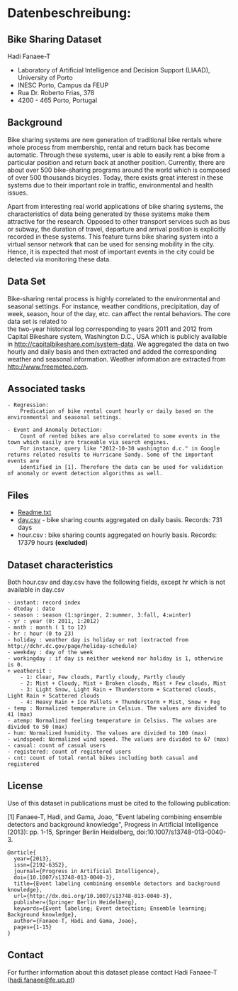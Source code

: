 # Datenbeschreibung:

## Bike Sharing Dataset

Hadi Fanaee-T

* Laboratory of Artificial Intelligence and Decision Support (LIAAD), University of Porto
* INESC Porto, Campus da FEUP
* Rua Dr. Roberto Frias, 378
* 4200 - 465 Porto, Portugal

## Background

Bike sharing systems are new generation of traditional bike rentals where whole process from membership, rental and
return back has become automatic. Through these systems, user is able to easily rent a bike from a particular position
and return back at another position. Currently, there are about over 500 bike-sharing programs around the world which is
composed of over 500 thousands bicycles. Today, there exists great interest in these systems due to their important role
in traffic, environmental and health issues.

Apart from interesting real world applications of bike sharing systems, the characteristics of data being generated by
these systems make them attractive for the research. Opposed to other transport services such as bus or subway, the
duration of travel, departure and arrival position is explicitly recorded in these systems. This feature turns bike
sharing system into a virtual sensor network that can be used for sensing mobility in the city. Hence, it is expected
that most of important events in the city could be detected via monitoring these data.

## Data Set

Bike-sharing rental process is highly correlated to the environmental and seasonal settings. For instance, weather
conditions, precipitation, day of week, season, hour of the day, etc. can affect the rental behaviors. The core data set
is related to  
the two-year historical log corresponding to years 2011 and 2012 from Capital Bikeshare system, Washington D.C., USA
which is publicly available in http://capitalbikeshare.com/system-data. We aggregated the data on two hourly and daily
basis and then extracted and added the corresponding weather and seasonal information. Weather information are extracted
from http://www.freemeteo.com.

## Associated tasks

	- Regression: 
		Predication of bike rental count hourly or daily based on the environmental and seasonal settings.
	
	- Event and Anomaly Detection:  
		Count of rented bikes are also correlated to some events in the town which easily are traceable via search engines.
		For instance, query like "2012-10-30 washington d.c." in Google returns related results to Hurricane Sandy. Some of the important events are 
		identified in [1]. Therefore the data can be used for validation of anomaly or event detection algorithms as well.

## Files

- [Readme.txt](bikeSharing.md)
- [day.csv](../../src/main/resources/bikeSharing/BikeSharingDay.csv) - bike sharing counts aggregated on daily basis.
  Records: 731 days
- hour.csv : bike sharing counts aggregated on hourly basis. Records: 17379 hours __(excluded)__

## Dataset characteristics

Both hour.csv and day.csv have the following fields, except hr which is not available in day.csv

	- instant: record index
	- dteday : date
	- season : season (1:springer, 2:summer, 3:fall, 4:winter)
	- yr : year (0: 2011, 1:2012)
	- mnth : month ( 1 to 12)
	- hr : hour (0 to 23)
	- holiday : weather day is holiday or not (extracted from http://dchr.dc.gov/page/holiday-schedule)
	- weekday : day of the week
	- workingday : if day is neither weekend nor holiday is 1, otherwise is 0.
	+ weathersit : 
		- 1: Clear, Few clouds, Partly cloudy, Partly cloudy
		- 2: Mist + Cloudy, Mist + Broken clouds, Mist + Few clouds, Mist
		- 3: Light Snow, Light Rain + Thunderstorm + Scattered clouds, Light Rain + Scattered clouds
		- 4: Heavy Rain + Ice Pallets + Thunderstorm + Mist, Snow + Fog
	- temp : Normalized temperature in Celsius. The values are divided to 41 (max)
	- atemp: Normalized feeling temperature in Celsius. The values are divided to 50 (max)
	- hum: Normalized humidity. The values are divided to 100 (max)
	- windspeed: Normalized wind speed. The values are divided to 67 (max)
	- casual: count of casual users
	- registered: count of registered users
	- cnt: count of total rental bikes including both casual and registered

## License

Use of this dataset in publications must be cited to the following publication:

[1] Fanaee-T, Hadi, and Gama, Joao, "Event labeling combining ensemble detectors and background knowledge", Progress in
Artificial Intelligence (2013): pp. 1-15, Springer Berlin Heidelberg, doi:10.1007/s13748-013-0040-3.

    @article{
      year={2013},
      issn={2192-6352},
      journal={Progress in Artificial Intelligence},
      doi={10.1007/s13748-013-0040-3},
      title={Event labeling combining ensemble detectors and background knowledge},
      url={http://dx.doi.org/10.1007/s13748-013-0040-3},
      publisher={Springer Berlin Heidelberg},
      keywords={Event labeling; Event detection; Ensemble learning; Background knowledge},
      author={Fanaee-T, Hadi and Gama, Joao},
      pages={1-15}
    }

## Contact

For further information about this dataset please contact Hadi Fanaee-T (hadi.fanaee@fe.up.pt)
